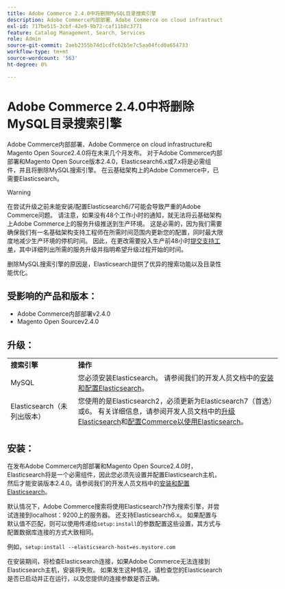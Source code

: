 ```yaml
---
title: Adobe Commerce 2.4.0中将删除MySQL目录搜索引擎
description: Adobe Commerce内部部署、Adobe Commerce on cloud infrastructure和Magento Open Source2.4.0将在未来几个月发布。 对于Adobe Commerce内部部署和Magento Open Source版本2.4.0，Elasticsearch6.x或7.x将是必需组件，并且将删除MySQL搜索引擎。 在云基础架构上的Adobe Commerce中，已需要Elasticsearch。
exl-id: 717be515-3cbf-42e9-9b72-caf11b8c3771
feature: Catalog Management, Search, Services
role: Admin
source-git-commit: 2aeb2355b74d1cdfc62b5e7c5aa04fcd0a654733
workflow-type: tm+mt
source-wordcount: '563'
ht-degree: 0%

---
```


# Adobe Commerce 2.4.0中将删除MySQL目录搜索引擎

Adobe Commerce内部部署、Adobe Commerce on cloud infrastructure和Magento Open Source2.4.0将在未来几个月发布。 对于Adobe Commerce内部部署和Magento Open Source版本2.4.0，Elasticsearch6.x或7.x将是必需组件，并且将删除MySQL搜索引擎。 在云基础架构上的Adobe Commerce中，已需要Elasticsearch。

>[!WARNING]
>
>在尝试升级之前未能安装/配置Elasticsearch6/7可能会导致严重的Adobe Commerce问题。 请注意，如果没有48个工作小时的通知，就无法将云基础架构上Adobe Commerce上的服务升级推送到生产环境。 这是必需的，因为我们需要确保我们有一名基础架构支持工程师在所需时间范围内更新您的配置，同时最大限度地减少生产环境的停机时间。 因此，在更改需要投入生产前48小时[提交支持工单](/help/help-center-guide/help-center/magento-help-center-user-guide.md#submit-ticket)，其中详细列出所需的服务升级并指明希望升级过程开始的时间。

删除MySQL搜索引擎的原因是，Elasticsearch提供了优异的搜索功能以及目录性能优化。

## 受影响的产品和版本：

* Adobe Commerce内部部署v2.4.0
* Magento Open Sourcev2.4.0

## 升级：

<table style="height: 164px; width: 632.2px;">
<tbody>
<tr>
<td class="wysiwyg-text-align-center" style="width: 133px;"><strong>搜索引擎</strong></td>
<td class="wysiwyg-text-align-center" style="width: 478.2px;"><strong>操作</strong></td>
</tr>
<tr>
<td class="wysiwyg-text-align-center" style="width: 133px;">MySQL</td>
<td style="width: 478.2px;">您必须安装Elasticsearch。 请参阅我们的开发人员文档中的<a href="https://experienceleague.adobe.com/zh-hans/docs/commerce-operations/configuration-guide/search/overview-search">安装和配置Elasticsearch</a>。</td>
</tr>
<tr>
<td class="wysiwyg-text-align-center" style="width: 133px;">Elasticsearch（未列出版本）</td>
<td style="width: 478.2px;">您使用的是Elasticsearch2，必须更新为Elasticsearch7（首选）或6。 有关详细信息，请参阅开发人员文档中的<a href="https://experienceleague.adobe.com/zh-hans/docs/commerce-operations/configuration-guide/search/overview-search#es-upgrade6">升级Elasticsearch</a>和<a href="https://experienceleague.adobe.com/zh-hans/docs/commerce-operations/configuration-guide/search/configure-search-engine">配置Commerce以使用Elasticsearch</a>。</td>
</tr>
<tr>
<td class="wysiwyg-text-align-center" style="width: 133px;">ELASTICSEARCH5</td>
<td style="width: 478.2px;">Elasticsearch5的<a href="https://www.elastic.co/support/eol">生命周期已结束</a>，已在Adobe Commerce 2.4.0中弃用。更新至Elasticsearch7（首选）或6。</td>
</tr>
<tr>
<td class="wysiwyg-text-align-center" style="width: 133px;">Elasticsearch6或7</td>
<td style="width: 478.2px;">在升级到Adobe Commerce 2.4.0之前，您无需执行任何其他步骤。</td>
</tr>
<tr>
<td class="wysiwyg-text-align-center" style="width: 133px;">第三方扩展</td>
<td style="width: 478.2px;">您无需安装Elasticsearch。 Adobe Commerce建议您联系搜索引擎供应商，以确定您的扩展是否与Adobe Commerce 2.4.0完全兼容。</td>
</tr>
</tbody>
</table>

## 安装：

在发布Adobe Commerce内部部署和Magento Open Source2.4.0时，Elasticsearch将是一个必需组件，因此您必须先设置并配置Elasticsearch主机，然后才能安装版本2.4.0。请参阅我们的开发人员文档中的[安装和配置Elasticsearch](https://experienceleague.adobe.com/zh-hans/docs/commerce-operations/configuration-guide/search/overview-search)。

默认情况下，Adobe Commerce搜索将使用Elasticsearch7作为搜索引擎，并尝试连接到localhost：9200上的服务器。 还支持Elasticsearch6.x。 如果配置与默认值不匹配，则可以使用传递给`setup:install`的参数配置这些设置，其方式与配置数据库连接的方式大致相同。

例如，`setup:install --elasticsearch-host=es.mystore.com`

在安装期间，将检查Elasticsearch连接，如果Adobe Commerce无法连接到Elasticsearch主机，安装将失败。 如果发生这种情况，请检查您的Elasticsearch是否已启动并正在运行，以及您提供的连接参数是否正确。
